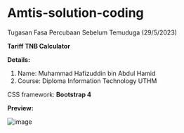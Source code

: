 # Amtis-solution-coding
Tugasan Fasa Percubaan Sebelum Temuduga (29/5/2023)

**Tariff TNB Calculator**

**Details:**
1. Name: Muhammad Hafizuddin bin Abdul Hamid
2. Course: Diploma Information Technology UTHM

CSS framework: **Bootstrap 4**

**Preview:**

![image](https://github.com/apiz23/Amtis-solution-coding/assets/100256725/5cf9527b-fe82-466f-a0c9-55fee86ba243)
